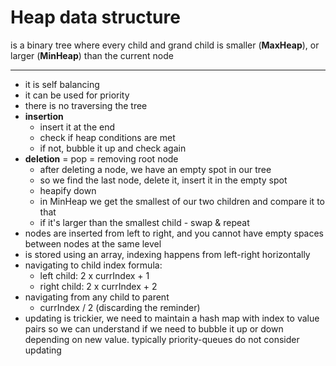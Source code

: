 # Heap data structure

is a binary tree where every child and grand child is smaller (**MaxHeap**), or larger (**MinHeap**) than the current node

---

- it is self balancing
- it can be used for priority
- there is no traversing the tree
- **insertion**
  - insert it at the end
  - check if heap conditions are met
  - if not, bubble it up and check again
- **deletion** = pop = removing root node
  - after deleting a node, we have an empty spot in our tree
  - so we find the last node, delete it, insert it in the empty spot
  - heapify down
  - in MinHeap we get the smallest of our two children and compare it to that
  - if it's larger than the smallest child - swap & repeat
- nodes are inserted from left to right, and you cannot have empty spaces between nodes at the same level
- is stored using an array, indexing happens from left-right horizontally
- navigating to child index formula:
  - left child: 2 x currIndex + 1
  - right child: 2 x currIndex + 2
- navigating from any child to parent
  - currIndex / 2 (discarding the reminder)
- updating is trickier, we need to maintain a hash map with index to value pairs so we can understand if we need to bubble it up or down depending on new value. typically priority-queues do not consider updating
